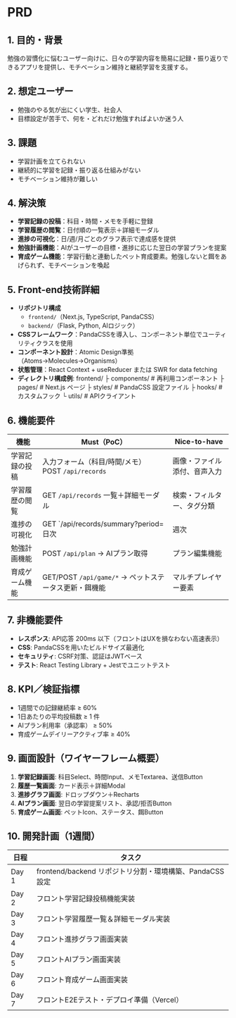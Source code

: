 # PRD

## 1. 目的・背景
勉強の習慣化に悩むユーザー向けに、日々の学習内容を簡易に記録・振り返りできるアプリを提供し、モチベーション維持と継続学習を支援する。

## 2. 想定ユーザー
- 勉強のやる気が出にくい学生、社会人
- 目標設定が苦手で、何を・どれだけ勉強すればよいか迷う人

## 3. 課題
- 学習計画を立てられない
- 継続的に学習を記録・振り返る仕組みがない
- モチベーション維持が難しい

## 4. 解決策
- **学習記録の投稿**：科目・時間・メモを手軽に登録
- **学習履歴の閲覧**：日付順の一覧表示＋詳細モーダル
- **進捗の可視化**：日/週/月ごとのグラフ表示で達成感を提供
- **勉強計画機能**：AIがユーザーの目標・進捗に応じた翌日の学習プランを提案
- **育成ゲーム機能**：学習行動と連動したペット育成要素。勉強しないと餌をあげられず、モチベーションを喚起

## 5. Front-end技術詳細
- **リポジトリ構成**  
  - `frontend/`（Next.js, TypeScript, PandaCSS）  
  - `backend/`（Flask, Python, AIロジック）
- **CSSフレームワーク**：PandaCSSを導入し、コンポーネント単位でユーティリティクラスを使用
- **コンポーネント設計**：Atomic Design準拠（Atoms→Molecules→Organisms）
- **状態管理**：React Context + useReducer または SWR for data fetching
- **ディレクトリ構成例**:
frontend/
├ components/ # 再利用コンポーネント
├ pages/ # Next.js ページ
├ styles/ # PandaCSS 設定ファイル
├ hooks/ # カスタムフック
└ utils/ # APIクライアント


## 6. 機能要件
| 機能               | Must（PoC）                                                | Nice-to-have                         |
|-------------------|------------------------------------------------------------|--------------------------------------|
| 学習記録の投稿     | 入力フォーム（科目/時間/メモ）  POST `/api/records`         | 画像・ファイル添付、音声入力        |
| 学習履歴の閲覧     | GET `/api/records`  一覧＋詳細モーダル                      | 検索・フィルター、タグ分類          |
| 進捗の可視化       | GET `/api/records/summary?period=日次|週次|月次`  棒/折れ線グラフ  | カレンダービュー、目標設定／達成率表示 |
| 勉強計画機能       | POST `/api/plan` → AIプラン取得                             | プラン編集機能                       |
| 育成ゲーム機能     | GET/POST `/api/game/*` → ペットステータス更新・餌機能       | マルチプレイヤー要素                |

## 7. 非機能要件
- **レスポンス**: API応答 200ms 以下（フロントはUXを損なわない高速表示）
- **CSS**: PandaCSSを用いたビルドサイズ最適化
- **セキュリティ**: CSRF対策、認証はJWTベース
- **テスト**: React Testing Library + Jestでユニットテスト

## 8. KPI／検証指標
- 1週間での記録継続率 ≥ 60%
- 1日あたりの平均投稿数 ≥ 1 件
- AIプラン利用率（承認率） ≥ 50%
- 育成ゲームデイリーアクティブ率 ≥ 40%

## 9. 画面設計（ワイヤーフレーム概要）
1. **学習記録画面**: 科目Select、時間Input、メモTextarea、送信Button  
2. **履歴一覧画面**: カード表示＋詳細Modal  
3. **進捗グラフ画面**: ドロップダウン＋Recharts  
4. **AIプラン画面**: 翌日の学習提案リスト、承認/拒否Button  
5. **育成ゲーム画面**: ペットIcon、ステータス、餌Button  

## 10. 開発計画（1週間）
| 日程       | タスク                                                 |
|-----------|--------------------------------------------------------|
| Day 1     | frontend/backend リポジトリ分割・環境構築、PandaCSS設定 |
| Day 2     | フロント学習記録投稿機能実装                          |
| Day 3     | フロント学習履歴一覧＆詳細モーダル実装                |
| Day 4     | フロント進捗グラフ画面実装                            |
| Day 5     | フロントAIプラン画面実装                             |
| Day 6     | フロント育成ゲーム画面実装                           |
| Day 7     | フロントE2Eテスト・デプロイ準備（Vercel）            |
